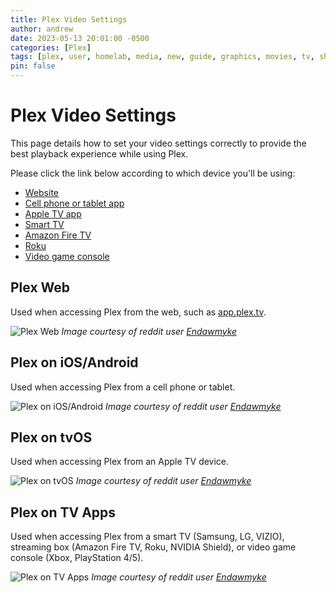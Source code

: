 ```yaml
---
title: Plex Video Settings
author: andrew
date: 2023-05-13 20:01:00 -0500
categories: [Plex]
tags: [plex, user, homelab, media, new, guide, graphics, movies, tv, shows, tv shows, music, libraries, overseerr, requests, quality]
pin: false
---
```


# Plex Video Settings

This page details how to set your video settings correctly to provide the best playback experience while using Plex.

Please click the link below according to which device you'll be using:
- [Website](https://docs.shaffer.network/posts/plex-video-settings/#plex-web)
- [Cell phone or tablet app](#plex-on-iosandroid)
- [Apple TV app](#plex-on-tvos)
- [Smart TV](#plex-on-tv-apps)
- [Amazon Fire TV](#plex-on-tv-apps)
- [Roku](#plex-on-tv-apps)
- [Video game console](#plex-on-tv-apps)

## Plex Web 

Used when accessing Plex from the web, such as [app.plex.tv](https://app.plex.tv/).

![Plex Web](https://i.imgur.com/xTAgRjU.jpg)
_Image courtesy of reddit user [Endawmyke](https://www.reddit.com/r/PleX/comments/mora8f/i_made_a_how_to_direct_play_1_page_guide_you_can/)_

## Plex on iOS/Android

Used when accessing Plex from a cell phone or tablet.

![Plex on iOS/Android](https://i.imgur.com/fpjN6tj.jpg)
_Image courtesy of reddit user [Endawmyke](https://www.reddit.com/r/PleX/comments/mora8f/i_made_a_how_to_direct_play_1_page_guide_you_can/)_

## Plex on tvOS

Used when accessing Plex from an Apple TV device.

![Plex on tvOS](https://i.imgur.com/NkA80Gw.jpg)
_Image courtesy of reddit user [Endawmyke](https://www.reddit.com/r/PleX/comments/mora8f/i_made_a_how_to_direct_play_1_page_guide_you_can/)_

## Plex on TV Apps

Used when accessing Plex from a smart TV (Samsung, LG, VIZIO), streaming box (Amazon Fire TV, Roku, NVIDIA Shield), or video game console (Xbox, PlayStation 4/5).

![Plex on TV Apps](https://i.imgur.com/tmbH6n2.jpg)
_Image courtesy of reddit user [Endawmyke](https://www.reddit.com/r/PleX/comments/mora8f/i_made_a_how_to_direct_play_1_page_guide_you_can/)_
